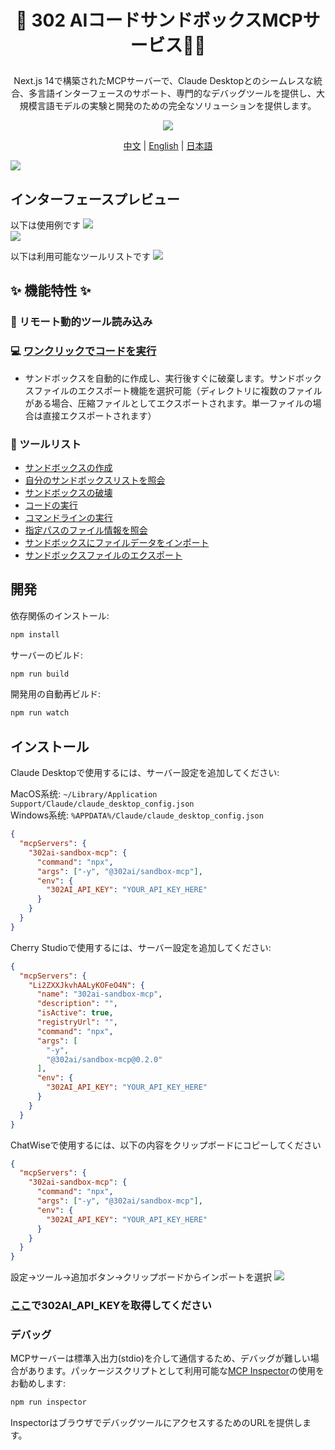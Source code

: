 # <p align="center">🤖 302 AIコードサンドボックスMCPサービス🚀✨</p>

<p align="center">Next.js 14で構築されたMCPサーバーで、Claude Desktopとのシームレスな統合、多言語インターフェースのサポート、専門的なデバッグツールを提供し、大規模言語モデルの実験と開発のための完全なソリューションを提供します。</p>

<p align="center"><a href="https://302ai.apifox.cn/api-276039652/" target="blank"><img src="https://file.302.ai/gpt/imgs/github/20250102/72a57c4263944b73bf521830878ae39a.png" /></a></p >

<p align="center"><a href="README_zh.md">中文</a> | <a href="README.md">English</a> | <a href="README_ja.md">日本語</a></p>

![](docs/302_Sandbox_MCP_Server_jp.jpg) 

## インターフェースプレビュー
以下は使用例です
![](docs/302_Sandbox_MCP_Server_jp_screenshot_01.png)     
![](docs/302_Sandbox_MCP_Server_jp_screenshot_02.png)     

以下は利用可能なツールリストです
![](docs/302_Sandbox_MCP_Server_jp_screenshot_03.png)

   

## ✨ 機能特性 ✨
### 🔧 リモート動的ツール読み込み
### 💻 [ワンクリックでコードを実行](https://302ai.apifox.cn/api-276039652)
- サンドボックスを自動的に作成し、実行後すぐに破棄します。サンドボックスファイルのエクスポート機能を選択可能（ディレクトリに複数のファイルがある場合、圧縮ファイルとしてエクスポートされます。単一ファイルの場合は直接エクスポートされます）
### 🚀 ツールリスト
- [サンドボックスの作成](https://302ai.apifox.cn/api-276079606)
- [自分のサンドボックスリストを照会](https://302ai.apifox.cn/api-276086526)
- [サンドボックスの破壊](https://302ai.apifox.cn/api-276092957)
- [コードの実行](https://302ai.apifox.cn/api-276100061)
- [コマンドラインの実行](https://302ai.apifox.cn/api-276106261)
- [指定パスのファイル情報を照会](https://302ai.apifox.cn/api-276110558)
- [サンドボックスにファイルデータをインポート](https://302ai.apifox.cn/api-276123813)
- [サンドボックスファイルのエクスポート](https://302ai.apifox.cn/api-276123525)

## 開発

依存関係のインストール:

```bash
npm install
```

サーバーのビルド:

```bash
npm run build
```

開発用の自動再ビルド:

```bash
npm run watch
```

## インストール

Claude Desktopで使用するには、サーバー設定を追加してください:

MacOS系统: `~/Library/Application Support/Claude/claude_desktop_config.json`    
Windows系统: `%APPDATA%/Claude/claude_desktop_config.json`

```json
{
  "mcpServers": {
    "302ai-sandbox-mcp": {
      "command": "npx",
      "args": ["-y", "@302ai/sandbox-mcp"],
      "env": {
        "302AI_API_KEY": "YOUR_API_KEY_HERE"
      }
    }
  }
}
```

Cherry Studioで使用するには、サーバー設定を追加してください:

```json
{
  "mcpServers": {
    "Li2ZXXJkvhAALyKOFeO4N": {
      "name": "302ai-sandbox-mcp",
      "description": "",
      "isActive": true,
      "registryUrl": "",
      "command": "npx",
      "args": [
        "-y",
        "@302ai/sandbox-mcp@0.2.0"
      ],
      "env": {
        "302AI_API_KEY": "YOUR_API_KEY_HERE"
      }
    }
  }
}
```

ChatWiseで使用するには、以下の内容をクリップボードにコピーしてください
```json
{
  "mcpServers": {
    "302ai-sandbox-mcp": {
      "command": "npx",
      "args": ["-y", "@302ai/sandbox-mcp"],
      "env": {
        "302AI_API_KEY": "YOUR_API_KEY_HERE"
      }
    }
  }
}
```

設定->ツール->追加ボタン->クリップボードからインポートを選択
![](docs/302_Sandbox_MCP_Server_jp_screenshot_04.jpg)

### [ここ](https://dash.302.ai/apis/list)で302AI_API_KEYを取得してください

### デバッグ

MCPサーバーは標準入出力(stdio)を介して通信するため、デバッグが難しい場合があります。パッケージスクリプトとして利用可能な[MCP Inspector](https://github.com/modelcontextprotocol/inspector)の使用をお勧めします:

```bash
npm run inspector
```

InspectorはブラウザでデバッグツールにアクセスするためのURLを提供します。
